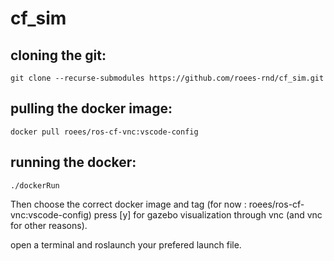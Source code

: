 # cf_sim

## cloning the git:
```
git clone --recurse-submodules https://github.com/roees-rnd/cf_sim.git
```

## pulling the docker image:
```
docker pull roees/ros-cf-vnc:vscode-config
```
## running the docker:
```
./dockerRun
```
Then choose the correct docker image and tag (for now : roees/ros-cf-vnc:vscode-config) press [y] for gazebo visualization through vnc (and vnc for other reasons).

open a terminal and roslaunch your prefered launch file.
